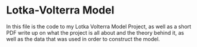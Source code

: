 # Lotka-Volterra Model

In this file is the code to my Lotka Volterra Model Project, as well as a short PDF write up on what the project is all about and the theory behind it, 
as well as the data that was used in order to construct the model.
